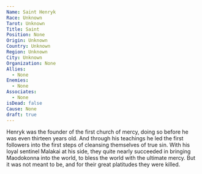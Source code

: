 ```yaml
---
Name: Saint Henryk
Race: Unknown
Tarot: Unknown
Title: Saint
Position: None
Origin: Unknown
Country: Unknown
Region: Unknown
City: Unknown
Organization: None
Allies:
  - None
Enemies:
  - None
Associates:
  - None
isDead: false
Cause: None
draft: true
---
```

Henryk was the founder of the first church of mercy, doing so before he was even thirteen years old. And through his teachings he led the first followers into the first steps of cleansing themselves of true sin. With his loyal sentinel Malakai at his side, they quite nearly succeeded in bringing Maodokonna into the world, to bless the world with the ultimate mercy. But it was not meant to be, and for their great platitudes they were killed.
